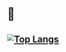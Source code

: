 # 👐

 [![Top Langs](https://github-readme-stats.vercel.app/api/top-langs/?username=RyanDanielWalker&layout=compact)](https://github.com/RyanDanielWalker/github-readme-stats)
---

<!--
**RyanDanielWalker/RyanDanielWalker** is a ✨ _special_ ✨ repository because its `README.md` (this file) appears on your GitHub profile.

Here are some ideas to get you started:

- 🔭 I’m currently working on ...
- 🌱 I’m currently learning ...
- 👯 I’m looking to collaborate on ...
- 🤔 I’m looking for help with ...
- 💬 Ask me about ...
- 📫 How to reach me: ...
- 😄 Pronouns: ...
- ⚡ Fun fact: ...
-->
